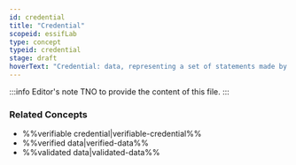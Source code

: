 ```yaml
---
id: credential
title: "Credential"
scopeid: essifLab
type: concept
typeid: credential
stage: draft
hoverText: "Credential: data, representing a set of statements made by one party (the author of the credential)."
---
```


:::info Editor's note
TNO to provide the content of this file.
:::

### Related Concepts
- %%verifiable credential|verifiable-credential%%
- %%verified data|verified-data%%
- %%validated data|validated-data%%

